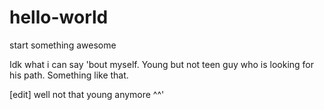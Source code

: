 # hello-world
start something awesome

Idk what i can say 'bout myself. Young but not teen guy who is looking for his path. Something like that.

[edit] well not that young anymore ^^'
